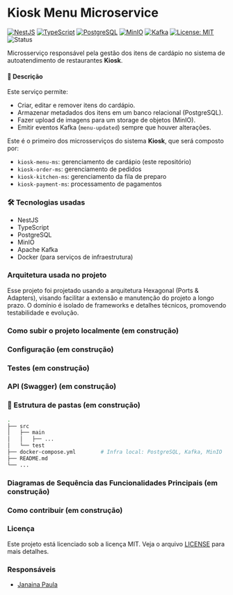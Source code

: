 # Kiosk Menu Microservice

[![NestJS](https://img.shields.io/badge/NestJS-red?logo=nestjs&logoColor=white)](https://nestjs.com/)
[![TypeScript](https://img.shields.io/badge/TypeScript-blue?logo=typescript&logoColor=white)](https://www.typescriptlang.org/)
[![PostgreSQL](https://img.shields.io/badge/PostgreSQL-4169E1?logo=postgresql&logoColor=white)](https://www.postgresql.org/)
[![MinIO](https://img.shields.io/badge/MinIO-EF3C3A?logo=minio&logoColor=white)](https://min.io/)
[![Kafka](https://img.shields.io/badge/Kafka-231F20?logo=apachekafka&logoColor=white)](https://kafka.apache.org/)
[![License: MIT](https://img.shields.io/badge/License-MIT-yellow.svg)](https://opensource.org/licenses/MIT)
![Status](https://img.shields.io/badge/Status-Em%20Desenvolvimento-blue)

Microsserviço responsável pela gestão dos itens de cardápio no sistema de autoatendimento de restaurantes **Kiosk**.

#### 📌 Descrição

Este serviço permite:

- Criar, editar e remover itens do cardápio.
- Armazenar metadados dos itens em um banco relacional (PostgreSQL).
- Fazer upload de imagens para um storage de objetos (MinIO).
- Emitir eventos Kafka (`menu-updated`) sempre que houver alterações.

Este é o primeiro dos microsserviços do sistema **Kiosk**, que será composto por:

- `kiosk-menu-ms`: gerenciamento de cardápio (este repositório)
- `kiosk-order-ms`: gerenciamento de pedidos
- `kiosk-kitchen-ms`: gerenciamento da fila de preparo
- `kiosk-payment-ms`: processamento de pagamentos

### 🛠️ Tecnologias usadas

- NestJS
- TypeScript
- PostgreSQL
- MinIO
- Apache Kafka
- Docker (para serviços de infraestrutura)

### Arquitetura usada no projeto

Esse projeto foi projetado usando a arquitetura Hexagonal (Ports & Adapters), visando facilitar a extensão e manutenção do projeto a longo prazo. O domínio é isolado de frameworks e detalhes técnicos, promovendo testabilidade e evolução.

### Como subir o projeto localmente (em construção)

### Configuração (em construção)

### Testes (em construção)

### API (Swagger) (em construção)


### 📂 Estrutura de pastas (em construção)

```bash
.
├── src
│   ├── main
│   │   ├── ...
│   └── test
├── docker-compose.yml        # Infra local: PostgreSQL, Kafka, MinIO
├── README.md
└── ...
```

### Diagramas de Sequência das Funcionalidades Principais (em construção)

### Como contribuir (em construção)

### Licença

Este projeto está licenciado sob a licença MIT. Veja o arquivo [LICENSE](../LICENSE) para mais detalhes.

### Responsáveis

- [Janaina Paula](https://github.com/JanainaPaula)
